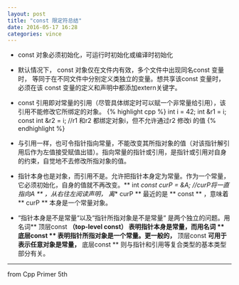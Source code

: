```yaml
---
layout: post
title: "const 限定符总结"
date: 2016-05-17 16:28
categories: vince
---
```


*  const 对象必须初始化，可运行时初始化或编译时初始化
*  默认情况下， const 对象仅在文件内有效，多个文件中出现同名const 变量时， 等同于在不同文件中分别定义类独立的变量。想共享该const 变量时， 必须在该 const 变量的定义和声明中都添加extern关键字。
*  const 引用即对常量的引用（尽管具体绑定时可以赋一个非常量给引用），该引用不能修改它所绑定的对象。
{% highlight cpp %}
int i = 42;
int &r1 = i;
const int &r2 = i;  //r1 和r2 都绑定对象i，但不允许通过r2 修改i 的值
{% endhighlight %}

*  与引用一样，也可令指针指向常量，不能改变其所指对象的值（对该指针解引用后作为左值接受赋值出错）。指向常量的指针或引用，是指针或引用对自身的约束，自觉地不去修改所指对象的值。
*  指针本身也是对象，而引用不是。允许把指针本身定为常量。作为一个常量，它必须初始化，自身的值就不再改变。** int *const curP = &A;  //curP将一直指向A ** ，从右往左阅读声明， 离** curP ** 最近的是 ** const ** ，意味着 ** curP ** 本身是一个常量对象。
*  “指针本身是不是常量“以及“指针所指对象是不是常量“ 是两个独立的问题。用名词** 顶层const **（top-level const） 表明指针本身是常量，而用名词 ** 底层const ** 表明指针所指对象是一个常量。更一般的，** 顶层const **可用于表示任意对象是常量，** 底层const ** 则与指针和引用等复合类型的基本类型部分有关。

---

from Cpp Primer 5th
